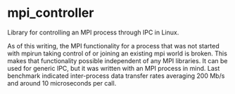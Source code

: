 # mpi_controller
Library for controlling an MPI process through IPC in Linux. 

As of this writing, the MPI functionality for a process that was not started with mpirun taking control of or joining an existing mpi world is broken. This makes that functionality possible independent of any MPI libraries. It can be used for generic IPC, but it was written with an MPI process in mind. Last benchmark indicated inter-process data transfer rates averaging 200 Mb/s and around 10 microseconds per call.
